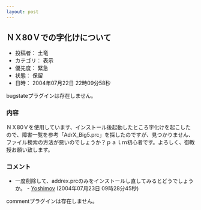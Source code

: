 ```yaml
---
layout: post
---
```

<h2>ＮＸ80Ｖでの字化けについて</h2>
<ul>
<li>投稿者： 土竜</li>
<li>カテゴリ： 表示</li>
<li>優先度： 緊急</li>
<li>状態： 保留</li>
<li>日時： 2004年07月22日 22時09分58秒</li>
</ul>
<p><span class="error">bugstateプラグインは存在しません。</span> </p>
<h3>内容</h3>
<p>ＮＸ80Ｖを使用しています、インストール後起動したところ字化けを起こしたので、障害一覧を参考「AdrX_Big5.prc」を探したのですが、見つかりません、ファイル検索の方法が悪いのでしょうか？ｐａｌｍ初心者です。よろしく、御教授お願い致します。</p>
<h3>コメント</h3>
<ul>
<li>一度削除して、addrex.prcのみをインストールし直してみるとどうでしょうか。 - <a href="/?page=Yoshimov" class="wikipage">Yoshimov</a> (2004年07月23日 09時28分45秒)</li>
</ul>
<p><span class="error">commentプラグインは存在しません。</span> </p>
